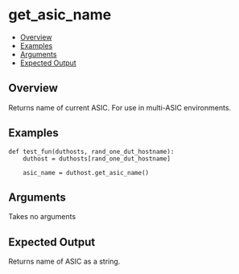 # get_asic_name

- [Overview](#overview)
- [Examples](#examples)
- [Arguments](#arguments)
- [Expected Output](#expected-output)

## Overview
Returns name of current ASIC. For use in multi-ASIC environments.

## Examples
```
def test_fun(duthosts, rand_one_dut_hostname):
    duthost = duthosts[rand_one_dut_hostname]

    asic_name = duthost.get_asic_name()
```

## Arguments
Takes no arguments

## Expected Output
Returns name of ASIC as a string.